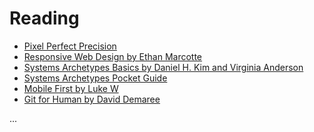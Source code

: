 # Reading

- [Pixel Perfect Precision](https://downloads.ctfassets.net/ve81k805bx04/2bMTFo4agkUgmsSgeu8uik/462da69baf7fc97876b2cd87bc4b857f/PP3.pdf)
- [Responsive Web Design by Ethan Marcotte](https://ethanmarcotte.com/books/responsive-web-design/full/)
- [Systems Archetypes Basics by Daniel H. Kim and Virginia Anderson](https://thesystemsthinker.com/wp-content/uploads/2016/03/Systems-Archetypes-Basics-WB002E.pdf)
- [Systems Archetypes Pocket Guide](https://thesystemsthinker.com/pocket-guide-systems-archetypes-at-a-glance/)
- [Mobile First by Luke W](https://mobile-first.abookapart.com/00-publishers-note/)
- [Git for Human by David Demaree](https://github.com/noor39/pagefly/blob/main/Git%20for%20Humans%20by%20David%20Demaree%20(z-lib.org).pdf)

...
